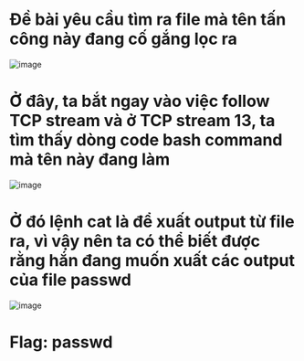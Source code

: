 # Đề bài yêu cầu tìm ra file mà tên tấn công này đang cố gắng lọc ra

![image](https://github.com/anhshidou/EHCCTFTraining/assets/120787381/ae8dd833-3c2a-4699-9875-f44bd1b53909)

# Ở đây, ta bắt ngay vào việc follow TCP stream và ở TCP stream 13, ta tìm thấy dòng code bash command mà tên này đang làm

![image](https://github.com/anhshidou/EHCCTFTraining/assets/120787381/dee507df-f009-4c4c-8f86-ac090fec43af)

# Ở đó lệnh cat là để xuất output từ file ra, vì vậy nên ta có thể biết được rằng hắn đang muốn xuất các output của file passwd

![image](https://github.com/anhshidou/EHCCTFTraining/assets/120787381/470a2b29-8adb-47b1-9c33-975bc4e2f981)


# Flag: passwd
